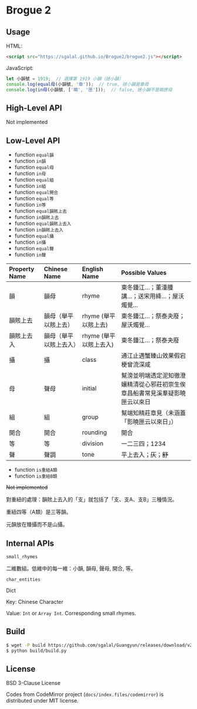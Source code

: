 # Brogue 2

## Usage

HTML:

```html
<script src="https://sgalal.github.io/Brogue2/brogue2.js"></script>
```

JavaScript:

```javascript
let 小韻號 = 1919;  // 選擇第 1919 小韻（拯小韻）
console.log(equal母(小韻號, '章'));  // true, 拯小韻是章母
console.log(in母(小韻號, ['曉', '匣']));  // false, 拯小韻不是曉匣母
```

## High-Level API

Not implemented

## Low-Level API

* function `equal韻`
* function `in韻`
* function `equal母`
* function `in母`
* function `equal組`
* function `in組`
* function `equal開合`
* function `equal等`
* function `in等`
* function `equal韻賅上去`
* function `in韻賅上去`
* function `equal韻賅上去入`
* function `in韻賅上去入`
* function `equal攝`
* function `in攝`
* function `equal聲`
* function `in聲`

Property Name | Chinese Name | English Name | Possible Values
:- | :- | :- | :-
韻 | 韻母 | rhyme | 東冬鍾江…；董湩腫講…；送宋用絳…；屋沃燭覺…
韻賅上去 | 韻母（舉平以賅上去） | rhyme (舉平以賅上去) | 東冬鍾江…；祭泰夬廢；屋沃燭覺…
韻賅上去入 | 韻母（舉平以賅上去入） | rhyme (舉平以賅上去入) | 東冬鍾江…；祭泰夬廢
攝 | 攝 | class | 通江止遇蟹臻山效果假宕梗曾流深咸
母 | 聲母 | initial | 幫滂並明端透定泥知徹澄孃精清從心邪莊初崇生俟章昌船書常見溪羣疑影曉匣云以來日
組 | 組 | group | 幫端知精莊章見（未涵蓋「影曉匣云以來日」）
開合 | 開合 | rounding | 開合
等 | 等 | division | 一二三四；1234
聲 | 聲調 | tone | 平上去入；<del>仄</del>；<del>舒</del>

* function `is重紐A類`
* function `is重紐B類`

<del>Not implemented</del>

對重紐的處理：韻賅上去入的「支」就包括了「支、支A、支B」三種情況。

重紐四等（A類）是三等韻。

元韻放在臻攝而不是山攝。

## Internal APIs

`small_rhymes`

二維數組。低維中的每一維：小韻, 韻母, 聲母, 開合, 等。

`char_entities`

Dict

Key: Chinese Character

Value: `Int` or `Array Int`. Corresponding small rhymes.

## Build

```sh
$ wget -P build https://github.com/sgalal/Guangyun/releases/download/v2.1/data.sqlite3
$ python build/build.py
```

## License

BSD 3-Clause License

Codes from CodeMirror project (`docs/index.files/codemirror`) is distributed under MIT license.
